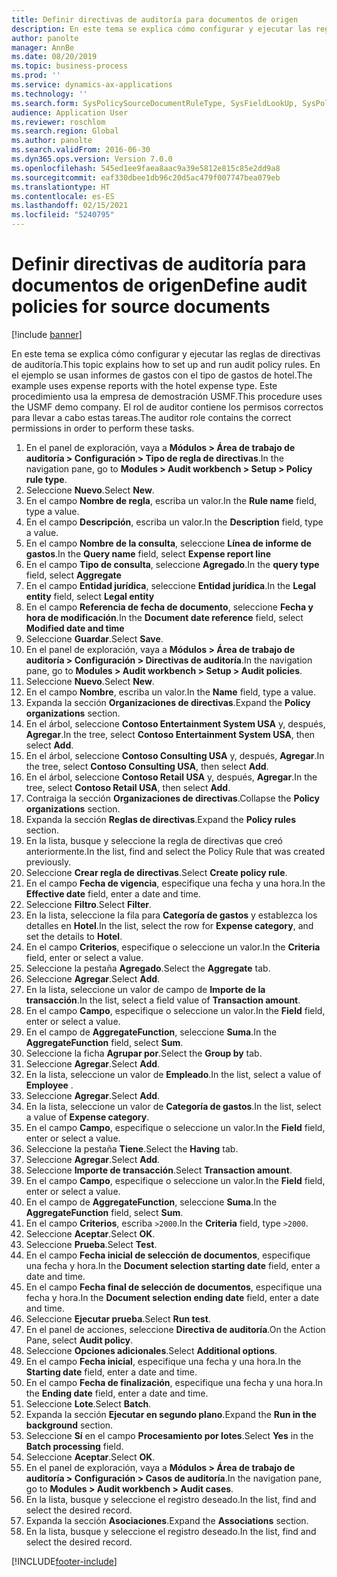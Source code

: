 ```yaml
---
title: Definir directivas de auditoría para documentos de origen
description: En este tema se explica cómo configurar y ejecutar las reglas de directivas de auditoría.
author: panolte
manager: AnnBe
ms.date: 08/20/2019
ms.topic: business-process
ms.prod: ''
ms.service: dynamics-ax-applications
ms.technology: ''
ms.search.form: SysPolicySourceDocumentRuleType, SysFieldLookUp, SysPolicyListPage, SysPolicy, AuditPolicyRule, SysQueryForm, SysQueryFieldLookUp, AuditPolicyDateSelection, AuditPolicyAdditionalOption, BatchJob, CaseDetail
audience: Application User
ms.reviewer: roschlom
ms.search.region: Global
ms.author: panolte
ms.search.validFrom: 2016-06-30
ms.dyn365.ops.version: Version 7.0.0
ms.openlocfilehash: 545ed1ee9faea8aac9a39e5812e815c85e2dd9a8
ms.sourcegitcommit: eaf330dbee1db96c20d5ac479f007747bea079eb
ms.translationtype: HT
ms.contentlocale: es-ES
ms.lasthandoff: 02/15/2021
ms.locfileid: "5240795"
---
```

# <a name="define-audit-policies-for-source-documents"></a><span data-ttu-id="22ce9-103">Definir directivas de auditoría para documentos de origen</span><span class="sxs-lookup"><span data-stu-id="22ce9-103">Define audit policies for source documents</span></span>

[!include [banner](../../includes/banner.md)]

<span data-ttu-id="22ce9-104">En este tema se explica cómo configurar y ejecutar las reglas de directivas de auditoría.</span><span class="sxs-lookup"><span data-stu-id="22ce9-104">This topic explains how to set up and run audit policy rules.</span></span> <span data-ttu-id="22ce9-105">En el ejemplo se usan informes de gastos con el tipo de gastos de hotel.</span><span class="sxs-lookup"><span data-stu-id="22ce9-105">The example uses expense reports with the hotel expense type.</span></span> <span data-ttu-id="22ce9-106">Este procedimiento usa la empresa de demostración USMF.</span><span class="sxs-lookup"><span data-stu-id="22ce9-106">This procedure uses the USMF demo company.</span></span> <span data-ttu-id="22ce9-107">El rol de auditor contiene los permisos correctos para llevar a cabo estas tareas.</span><span class="sxs-lookup"><span data-stu-id="22ce9-107">The auditor role contains the correct permissions in order to perform these tasks.</span></span>

1. <span data-ttu-id="22ce9-108">En el panel de exploración, vaya a **Módulos > Área de trabajo de auditoría > Configuración > Tipo de regla de directivas**.</span><span class="sxs-lookup"><span data-stu-id="22ce9-108">In the navigation pane, go to **Modules > Audit workbench > Setup > Policy rule type**.</span></span>
2. <span data-ttu-id="22ce9-109">Seleccione **Nuevo**.</span><span class="sxs-lookup"><span data-stu-id="22ce9-109">Select **New**.</span></span>
3. <span data-ttu-id="22ce9-110">En el campo **Nombre de regla**, escriba un valor.</span><span class="sxs-lookup"><span data-stu-id="22ce9-110">In the **Rule name** field, type a value.</span></span>
4. <span data-ttu-id="22ce9-111">En el campo **Descripción**, escriba un valor.</span><span class="sxs-lookup"><span data-stu-id="22ce9-111">In the **Description** field, type a value.</span></span>
5. <span data-ttu-id="22ce9-112">En el campo **Nombre de la consulta**, seleccione **Línea de informe de gastos**.</span><span class="sxs-lookup"><span data-stu-id="22ce9-112">In the **Query name** field, select **Expense report line**</span></span>
6. <span data-ttu-id="22ce9-113">En el campo **Tipo de consulta**, seleccione **Agregado**.</span><span class="sxs-lookup"><span data-stu-id="22ce9-113">In the **query type** field, select **Aggregate**</span></span>
7. <span data-ttu-id="22ce9-114">En el campo **Entidad jurídica**, seleccione **Entidad jurídica**.</span><span class="sxs-lookup"><span data-stu-id="22ce9-114">In the **Legal entity** field, select **Legal entity**</span></span>
8. <span data-ttu-id="22ce9-115">En el campo **Referencia de fecha de documento**, seleccione **Fecha y hora de modificación**.</span><span class="sxs-lookup"><span data-stu-id="22ce9-115">In the **Document date reference** field, select **Modified date and time**</span></span>
9. <span data-ttu-id="22ce9-116">Seleccione **Guardar**.</span><span class="sxs-lookup"><span data-stu-id="22ce9-116">Select **Save**.</span></span>
10. <span data-ttu-id="22ce9-117">En el panel de exploración, vaya a **Módulos > Área de trabajo de auditoría > Configuración > Directivas de auditoría**.</span><span class="sxs-lookup"><span data-stu-id="22ce9-117">In the navigation pane, go to **Modules > Audit workbench > Setup > Audit policies**.</span></span>
11. <span data-ttu-id="22ce9-118">Seleccione **Nuevo**.</span><span class="sxs-lookup"><span data-stu-id="22ce9-118">Select **New**.</span></span>
12. <span data-ttu-id="22ce9-119">En el campo **Nombre**, escriba un valor.</span><span class="sxs-lookup"><span data-stu-id="22ce9-119">In the **Name** field, type a value.</span></span>
13. <span data-ttu-id="22ce9-120">Expanda la sección **Organizaciones de directivas**.</span><span class="sxs-lookup"><span data-stu-id="22ce9-120">Expand the **Policy organizations** section.</span></span>
14. <span data-ttu-id="22ce9-121">En el árbol, seleccione **Contoso Entertainment System USA** y, después, **Agregar**.</span><span class="sxs-lookup"><span data-stu-id="22ce9-121">In the tree, select **Contoso Entertainment System USA**, then select **Add**.</span></span>
15. <span data-ttu-id="22ce9-122">En el árbol, seleccione **Contoso Consulting USA** y, después, **Agregar**.</span><span class="sxs-lookup"><span data-stu-id="22ce9-122">In the tree, select **Contoso Consulting USA**, then select **Add**.</span></span>
16. <span data-ttu-id="22ce9-123">En el árbol, seleccione **Contoso Retail USA** y, después, **Agregar**.</span><span class="sxs-lookup"><span data-stu-id="22ce9-123">In the tree, select **Contoso Retail USA**, then select **Add**.</span></span>
17. <span data-ttu-id="22ce9-124">Contraiga la sección **Organizaciones de directivas**.</span><span class="sxs-lookup"><span data-stu-id="22ce9-124">Collapse the **Policy organizations** section.</span></span>
18. <span data-ttu-id="22ce9-125">Expanda la sección **Reglas de directivas**.</span><span class="sxs-lookup"><span data-stu-id="22ce9-125">Expand the **Policy rules** section.</span></span>
19. <span data-ttu-id="22ce9-126">En la lista, busque y seleccione la regla de directivas que creó anteriormente.</span><span class="sxs-lookup"><span data-stu-id="22ce9-126">In the list, find and select the Policy Rule that was created previously.</span></span>
20. <span data-ttu-id="22ce9-127">Seleccione **Crear regla de directivas**.</span><span class="sxs-lookup"><span data-stu-id="22ce9-127">Select **Create policy rule**.</span></span>
21. <span data-ttu-id="22ce9-128">En el campo **Fecha de vigencia**, especifique una fecha y una hora.</span><span class="sxs-lookup"><span data-stu-id="22ce9-128">In the **Effective date** field, enter a date and time.</span></span>
22. <span data-ttu-id="22ce9-129">Seleccione **Filtro**.</span><span class="sxs-lookup"><span data-stu-id="22ce9-129">Select **Filter**.</span></span>
23. <span data-ttu-id="22ce9-130">En la lista, seleccione la fila para **Categoría de gastos** y establezca los detalles en **Hotel**.</span><span class="sxs-lookup"><span data-stu-id="22ce9-130">In the list, select the row for **Expense category**, and set the details to **Hotel**.</span></span>
24. <span data-ttu-id="22ce9-131">En el campo **Criterios**, especifique o seleccione un valor.</span><span class="sxs-lookup"><span data-stu-id="22ce9-131">In the **Criteria** field, enter or select a value.</span></span>
25. <span data-ttu-id="22ce9-132">Seleccione la pestaña **Agregado**.</span><span class="sxs-lookup"><span data-stu-id="22ce9-132">Select the **Aggregate** tab.</span></span>
26. <span data-ttu-id="22ce9-133">Seleccione **Agregar**.</span><span class="sxs-lookup"><span data-stu-id="22ce9-133">Select **Add**.</span></span>
27. <span data-ttu-id="22ce9-134">En la lista, seleccione un valor de campo de **Importe de la transacción**.</span><span class="sxs-lookup"><span data-stu-id="22ce9-134">In the list, select a field value of **Transaction amount**.</span></span>
28. <span data-ttu-id="22ce9-135">En el campo **Campo**, especifique o seleccione un valor.</span><span class="sxs-lookup"><span data-stu-id="22ce9-135">In the **Field** field, enter or select a value.</span></span>
29. <span data-ttu-id="22ce9-136">En el campo de **AggregateFunction**, seleccione **Suma**.</span><span class="sxs-lookup"><span data-stu-id="22ce9-136">In the **AggregateFunction** field, select **Sum**.</span></span>
30. <span data-ttu-id="22ce9-137">Seleccione la ficha **Agrupar por**.</span><span class="sxs-lookup"><span data-stu-id="22ce9-137">Select the **Group by** tab.</span></span>
31. <span data-ttu-id="22ce9-138">Seleccione **Agregar**.</span><span class="sxs-lookup"><span data-stu-id="22ce9-138">Select **Add**.</span></span>
32. <span data-ttu-id="22ce9-139">En la lista, seleccione un valor de **Empleado**.</span><span class="sxs-lookup"><span data-stu-id="22ce9-139">In the list, select a value of **Employee** .</span></span>
33. <span data-ttu-id="22ce9-140">Seleccione **Agregar**.</span><span class="sxs-lookup"><span data-stu-id="22ce9-140">Select **Add**.</span></span>
34. <span data-ttu-id="22ce9-141">En la lista, seleccione un valor de **Categoría de gastos**.</span><span class="sxs-lookup"><span data-stu-id="22ce9-141">In the list, select a value of **Expense category**.</span></span>
35. <span data-ttu-id="22ce9-142">En el campo **Campo**, especifique o seleccione un valor.</span><span class="sxs-lookup"><span data-stu-id="22ce9-142">In the **Field** field, enter or select a value.</span></span>
36. <span data-ttu-id="22ce9-143">Seleccione la pestaña **Tiene**.</span><span class="sxs-lookup"><span data-stu-id="22ce9-143">Select the **Having** tab.</span></span>
37. <span data-ttu-id="22ce9-144">Seleccione **Agregar**.</span><span class="sxs-lookup"><span data-stu-id="22ce9-144">Select **Add**.</span></span>
38. <span data-ttu-id="22ce9-145">Seleccione **Importe de transacción**.</span><span class="sxs-lookup"><span data-stu-id="22ce9-145">Select **Transaction amount**.</span></span>
39. <span data-ttu-id="22ce9-146">En el campo **Campo**, especifique o seleccione un valor.</span><span class="sxs-lookup"><span data-stu-id="22ce9-146">In the **Field** field, enter or select a value.</span></span>
40. <span data-ttu-id="22ce9-147">En el campo de **AggregateFunction**, seleccione **Suma**.</span><span class="sxs-lookup"><span data-stu-id="22ce9-147">In the **AggregateFunction** field, select **Sum**.</span></span>
41. <span data-ttu-id="22ce9-148">En el campo **Criterios**, escriba `>2000`.</span><span class="sxs-lookup"><span data-stu-id="22ce9-148">In the **Criteria** field, type `>2000`.</span></span>
42. <span data-ttu-id="22ce9-149">Seleccione **Aceptar**.</span><span class="sxs-lookup"><span data-stu-id="22ce9-149">Select **OK**.</span></span>
43. <span data-ttu-id="22ce9-150">Seleccione **Prueba**.</span><span class="sxs-lookup"><span data-stu-id="22ce9-150">Select **Test**.</span></span>
44. <span data-ttu-id="22ce9-151">En el campo **Fecha inicial de selección de documentos**, especifique una fecha y hora.</span><span class="sxs-lookup"><span data-stu-id="22ce9-151">In the **Document selection starting date** field, enter a date and time.</span></span>
45. <span data-ttu-id="22ce9-152">En el campo **Fecha final de selección de documentos**, especifique una fecha y hora.</span><span class="sxs-lookup"><span data-stu-id="22ce9-152">In the **Document selection ending date** field, enter a date and time.</span></span>
46. <span data-ttu-id="22ce9-153">Seleccione **Ejecutar prueba**.</span><span class="sxs-lookup"><span data-stu-id="22ce9-153">Select **Run test**.</span></span>
47. <span data-ttu-id="22ce9-154">En el panel de acciones, seleccione **Directiva de auditoría**.</span><span class="sxs-lookup"><span data-stu-id="22ce9-154">On the Action Pane, select **Audit policy**.</span></span>
48. <span data-ttu-id="22ce9-155">Seleccione **Opciones adicionales**.</span><span class="sxs-lookup"><span data-stu-id="22ce9-155">Select **Additional options**.</span></span>
49. <span data-ttu-id="22ce9-156">En el campo **Fecha inicial**, especifique una fecha y una hora.</span><span class="sxs-lookup"><span data-stu-id="22ce9-156">In the **Starting date** field, enter a date and time.</span></span>
50. <span data-ttu-id="22ce9-157">En el campo **Fecha de finalización**, especifique una fecha y una hora.</span><span class="sxs-lookup"><span data-stu-id="22ce9-157">In the **Ending date** field, enter a date and time.</span></span>
51. <span data-ttu-id="22ce9-158">Seleccione **Lote**.</span><span class="sxs-lookup"><span data-stu-id="22ce9-158">Select **Batch**.</span></span>
52. <span data-ttu-id="22ce9-159">Expanda la sección **Ejecutar en segundo plano**.</span><span class="sxs-lookup"><span data-stu-id="22ce9-159">Expand the **Run in the background** section.</span></span>
53. <span data-ttu-id="22ce9-160">Seleccione **Sí** en el campo **Procesamiento por lotes**.</span><span class="sxs-lookup"><span data-stu-id="22ce9-160">Select **Yes** in the **Batch processing** field.</span></span>
54. <span data-ttu-id="22ce9-161">Seleccione **Aceptar**.</span><span class="sxs-lookup"><span data-stu-id="22ce9-161">Select **OK**.</span></span>
55. <span data-ttu-id="22ce9-162">En el panel de exploración, vaya a **Módulos > Área de trabajo de auditoría > Configuración > Casos de auditoría**.</span><span class="sxs-lookup"><span data-stu-id="22ce9-162">In the navigation pane, go to **Modules > Audit workbench > Audit cases**.</span></span>
56. <span data-ttu-id="22ce9-163">En la lista, busque y seleccione el registro deseado.</span><span class="sxs-lookup"><span data-stu-id="22ce9-163">In the list, find and select the desired record.</span></span>
57. <span data-ttu-id="22ce9-164">Expanda la sección **Asociaciones**.</span><span class="sxs-lookup"><span data-stu-id="22ce9-164">Expand the **Associations** section.</span></span>
58. <span data-ttu-id="22ce9-165">En la lista, busque y seleccione el registro deseado.</span><span class="sxs-lookup"><span data-stu-id="22ce9-165">In the list, find and select the desired record.</span></span>



[!INCLUDE[footer-include](../../../includes/footer-banner.md)]